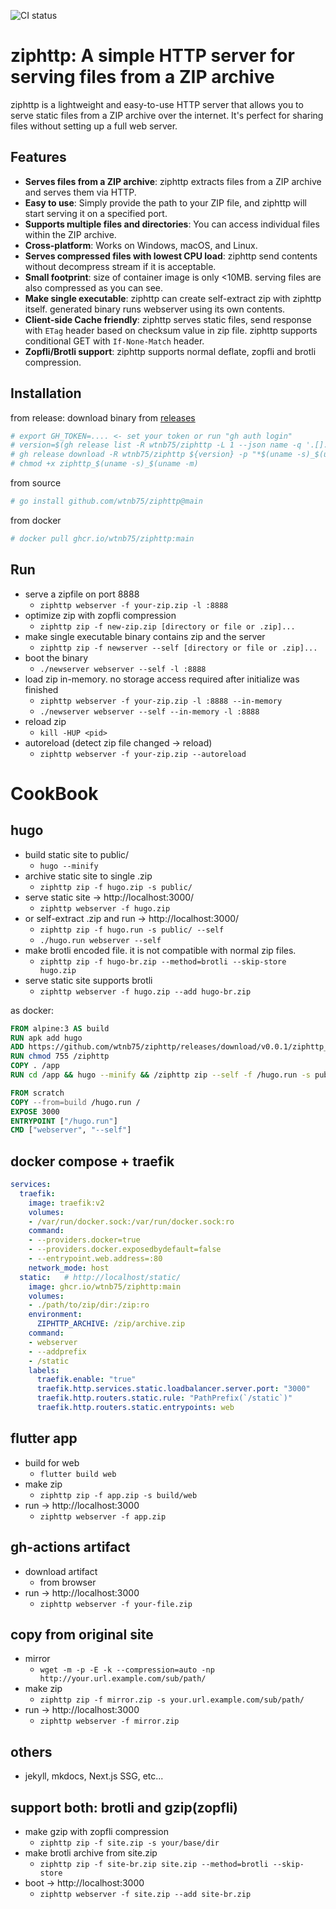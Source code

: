 ![CI status](https://github.com/wtnb75/ziphttp/actions/workflows/golang.yml/badge.svg)

# ziphttp: A simple HTTP server for serving files from a ZIP archive

ziphttp is a lightweight and easy-to-use HTTP server that allows you to serve static files from a ZIP archive over the internet. It's perfect for sharing files without setting up a full web server.

## Features

- **Serves files from a ZIP archive**: ziphttp extracts files from a ZIP archive and serves them via HTTP.
- **Easy to use**: Simply provide the path to your ZIP file, and ziphttp will start serving it on a specified port.
- **Supports multiple files and directories**: You can access individual files within the ZIP archive.
- **Cross-platform**: Works on Windows, macOS, and Linux.
- **Serves compressed files with lowest CPU load**: ziphttp send contents without decompress stream if it is acceptable.
- **Small footprint**: size of container image is only <10MB. serving files are also compressed as you can see.
- **Make single executable**: ziphttp can create self-extract zip with ziphttp itself. generated binary runs webserver using its own contents.
- **Client-side Cache friendly**: ziphttp serves static files, send response with `ETag` header based on checksum value in zip file. ziphttp supports conditional GET with `If-None-Match` header.
- **Zopfli/Brotli support**: ziphttp supports normal deflate, zopfli and brotli compression.

## Installation

from release: download binary from [releases](https://github.com/wtnb75/ziphttp/releases)

```sh
# export GH_TOKEN=.... <- set your token or run "gh auth login"
# version=$(gh release list -R wtnb75/ziphttp -L 1 --json name -q '.[].name')
# gh release download -R wtnb75/ziphttp ${version} -p "*$(uname -s)_$(uname -m)"
# chmod +x ziphttp_$(uname -s)_$(uname -m)
```

from source

```sh
# go install github.com/wtnb75/ziphttp@main
```

from docker

```sh
# docker pull ghcr.io/wtnb75/ziphttp:main
```

## Run

- serve a zipfile on port 8888
    - `ziphttp webserver -f your-zip.zip -l :8888`
- optimize zip with zopfli compression
    - `ziphttp zip -f new-zip.zip [directory or file or .zip]...`
- make single executable binary contains zip and the server
    - `ziphttp zip -f newserver --self [directory or file or .zip]...`
- boot the binary
    - `./newserver webserver --self -l :8888`
- load zip in-memory. no storage access required after initialize was finished
    - `ziphttp webserver -f your-zip.zip -l :8888 --in-memory`
    - `./newserver webserver --self --in-memory -l :8888`
- reload zip
    - `kill -HUP <pid>`
- autoreload (detect zip file changed -> reload)
    - `ziphttp webserver -f your-zip.zip --autoreload`

# CookBook

## hugo

- build static site to public/
    - `hugo --minify`
- archive static site to single .zip
    - `ziphttp zip -f hugo.zip -s public/`
- serve static site -> http://localhost:3000/
    - `ziphttp webserver -f hugo.zip`
- or self-extract .zip and run -> http://localhost:3000/
    - `ziphttp zip -f hugo.run -s public/ --self`
    - `./hugo.run webserver --self`
- make brotli encoded file. it is not compatible with normal zip files.
    - `ziphttp zip -f hugo-br.zip --method=brotli --skip-store hugo.zip`
- serve static site supports brotli
    - `ziphttp webserver -f hugo.zip --add hugo-br.zip`

as docker:

```Dockerfile
FROM alpine:3 AS build
RUN apk add hugo
ADD https://github.com/wtnb75/ziphttp/releases/download/v0.0.1/ziphttp_Linux_x86_64 /ziphttp
RUN chmod 755 /ziphttp
COPY . /app
RUN cd /app && hugo --minify && /ziphttp zip --self -f /hugo.run -s public/

FROM scratch
COPY --from=build /hugo.run /
EXPOSE 3000
ENTRYPOINT ["/hugo.run"]
CMD ["webserver", "--self"]
```

## docker compose + traefik

```yaml
services:
  traefik:
    image: traefik:v2
    volumes:
    - /var/run/docker.sock:/var/run/docker.sock:ro
    command:
    - --providers.docker=true
    - --providers.docker.exposedbydefault=false
    - --entrypoint.web.address=:80
    network_mode: host
  static:   # http://localhost/static/
    image: ghcr.io/wtnb75/ziphttp:main
    volumes:
    - ./path/to/zip/dir:/zip:ro
    environment:
      ZIPHTTP_ARCHIVE: /zip/archive.zip
    command:
    - webserver
    - --addprefix
    - /static
    labels:
      traefik.enable: "true"
      traefik.http.services.static.loadbalancer.server.port: "3000"
      traefik.http.routers.static.rule: "PathPrefix(`/static`)"
      traefik.http.routers.static.entrypoints: web
```

## flutter app

- build for web
    - `flutter build web`
- make zip
    - `ziphttp zip -f app.zip -s build/web`
- run -> http://localhost:3000
    - `ziphttp webserver -f app.zip`

## gh-actions artifact

- download artifact
    - from browser
- run -> http://localhost:3000
    - `ziphttp webserver -f your-file.zip`

## copy from original site

- mirror
    - `wget -m -p -E -k --compression=auto -np http://your.url.example.com/sub/path/`
- make zip
    - `ziphttp zip -f mirror.zip -s your.url.example.com/sub/path/`
- run -> http://localhost:3000
    - `ziphttp webserver -f mirror.zip`

## others

- jekyll, mkdocs, Next.js SSG, etc...

## support both: brotli and gzip(zopfli)

- make gzip with zopfli compression
    - `ziphttp zip -f site.zip -s your/base/dir`
- make brotli archive from site.zip
    - `ziphttp zip -f site-br.zip site.zip --method=brotli --skip-store`
- boot -> http://localhost:3000
    - `ziphttp webserver -f site.zip --add site-br.zip`
